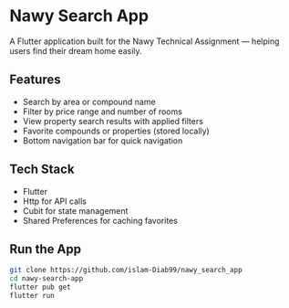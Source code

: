 # Nawy Search App

A Flutter application built for the Nawy Technical Assignment — helping users find their dream home easily.

## Features

- Search by area or compound name
- Filter by price range and number of rooms
- View property search results with applied filters
- Favorite compounds or properties (stored locally)
- Bottom navigation bar for quick navigation

## Tech Stack

- Flutter
- Http for API calls
- Cubit for state management
- Shared Preferences for caching favorites

## Run the App

```bash
git clone https://github.com/islam-Diab99/nawy_search_app
cd nawy-search-app
flutter pub get
flutter run
```
